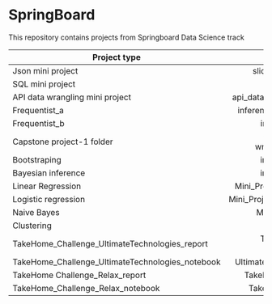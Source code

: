 # SpringBoard

This repository contains projects from Springboard Data Science track

|Project type |File name|
|----------------|----------------:|
|Json mini project | sliderule_dsi_json_exercise.ipynb |
|SQL mini project |        sql_project.sql |
|API data wrangling mini project | api_data_wrangling_mini_project.ipynb |
|Frequentist_a |inferential_statistics_1a-Q6.25.ipynb|
|Frequentist_b|inferential_statistics_1b-Q6.25|
|Capstone project-1 folder |Capstone_pro1(proposal, data wrangling, story telling, model...) |
|Bootstraping|inferential_statistics_2-Q.ipynb|
|Bayesian inference|inferential_statistics_3-Q.ipynb|
|Linear Regression|Mini_Project_Linear_Regression.ipynb|
|Logistic regression |Mini_Project_Logistic_Regression.ipynb|
|Naive Bayes|Mini_Project_Naive_Bayes.ipynb|
|Clustering |Mini_Project_Clustering.ipynb|
|TakeHome_Challenge_UltimateTechnologies_report|TakeHome Challenge_ Ultimate Technologies.pdf|
|TakeHome_Challenge_UltimateTechnologies_notebook|Ultimate_challenge mini_project.ipynb|
|TakeHome Challenge_Relax_report|TakeHome Challenge_Relax Inc.pdf|
|TakeHome_Challenge_Relax_notebook|TakeHome_Challenge_Relax.ipynb|



